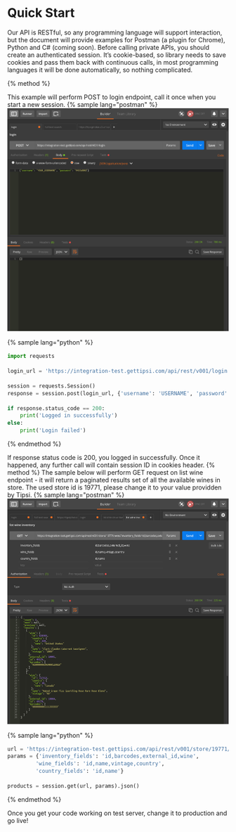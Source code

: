 # Quick Start

Our API is RESTful, so any programming language will support interaction, but the document will provide examples for Postman (a plugin for Chrome), Python and C# (coming soon).
Before calling private APIs, you should create an authenticated session. It’s cookie-based, so library needs to save cookies and pass them back with continuous calls, in most programming languages it will be done automatically, so nothing complicated.

{% method %}

This example will perform POST to login endpoint, call it once when you start a new session.
{% sample lang="postman" %}
![](/assets/login.png)

{% sample lang="python" %}
```python
import requests

login_url = 'https://integration-test.gettipsi.com/api/rest/v001/login'

session = requests.Session()
response = session.post(login_url, {'username': 'USERNAME', 'password': 'PASSWORD'})

if response.status_code == 200:
    print('Logged in successfully')
else:
    print('Login failed')        
```
{% endmethod %}

If response status code is 200, you logged in successfully. Once it happened, any further call will contain session ID in cookies header.
{% method %}
The sample below will perform GET request on list wine endpoint - it will return a paginated results set of all the available wines in store. The used store id is 19771, please change it to your value providden by Tipsi.
{% sample lang="postman" %}
![](/assets/list-wine-inventory.png)

{% sample lang="python" %}
```python
url = 'https://integration-test.gettipsi.com/api/rest/v001/store/19771/wine'
params = {'inventory_fields': 'id,barcodes,external_id,wine',
         'wine_fields': 'id,name,vintage,country',
         'country_fields': 'id,name'}
         
products = session.get(url, params).json()
```
{% endmethod %}

Once you get your code working on test server, change it to production and go live!